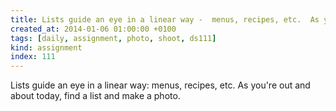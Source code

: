 ```yaml
---
title: Lists guide an eye in a linear way -  menus, recipes, etc.  As you're out and about today, find a list and make a photo.
created_at: 2014-01-06 01:00:00 +0100
tags: [daily, assignment, photo, shoot, ds111]
kind: assignment
index: 111
---
```


Lists guide an eye in a linear way: menus, recipes, etc.  As you're out and about today, find a list and make a photo.
